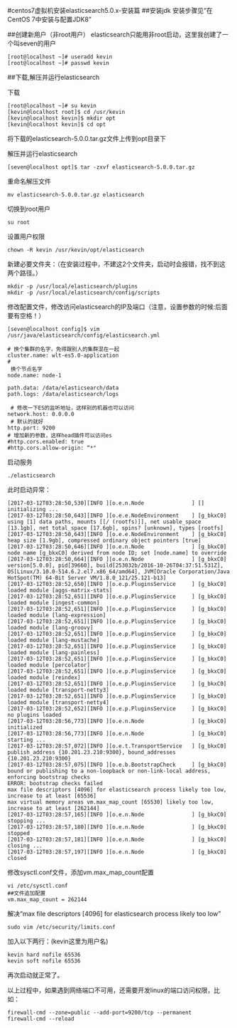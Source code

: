 #centos7虚拟机安装elasticsearch5.0.x-安装篇
##安装jdk
安装步骤见“在CentOS 7中安装与配置JDK8”

##创建新用户（非root用户）
elasticsearch只能用非root启动，这里我创建了一个叫seven的用户

	[root@localhost ~]# useradd kevin
	[root@localhost ~]# passwd kevin

##下载,解压并运行elasticsearch

下载

	[root@localhost ~]# su kevin
	[kevin@localhost root]$ cd /usr/kevin
	[kevin@localhost kevin]$ mkdir opt
	[kevin@localhost kevin]$ cd opt

将下载的elasticsearch-5.0.0.tar.gz文件上传到opt目录下

解压并运行elasticsearch

	[seven@localhost opt]$ tar -zxvf elasticsearch-5.0.0.tar.gz

重命名解压文件

	mv elasticsearch-5.0.0.tar.gz elasticsearch

切换到root用户

	su root

设置用户权限

	chown -R kevin /usr/kevin/opt/elasticsearch

新建必要文件夹：（在安装过程中，不建这2个文件夹，启动时会报错，找不到这两个路径。）

	mkdir -p /usr/local/elasticsearch/plugins
	mkdir -p /usr/local/elasticsearch/config/scripts

修改配置文件，修改访问elasticsearch的IP及端口（注意，设置参数的时候:后面要有空格！）

	[seven@localhost config]$ vim /usr/java/elasticsearch/config/elasticsearch.yml

	# 换个集群的名字，免得跟别人的集群混在一起
	cluster.name: wlt-es5.0-application   
	#
	 换个节点名字
	node.name: node-1
	     
	path.data: /data/elasticsearch/data
	path.logs: /data/elasticsearch/logs
	
	 # 修改一下ES的监听地址，这样别的机器也可以访问
	network.host: 0.0.0.0
	 # 默认的就好
	http.port: 9200
	# 增加新的参数，这样head插件可以访问es
	#http.cors.enabled: true
	#http.cors.allow-origin: “*"

启动服务

	./elasticsearch

此时启动异常：

	[2017-03-12T03:28:50,530][INFO ][o.e.n.Node               ] [] initializing ...
	[2017-03-12T03:28:50,643][INFO ][o.e.e.NodeEnvironment    ] [g_bkxC0] using [1] data paths, mounts [[/ (rootfs)]], net usable_space [13.1gb], net total_space [17.6gb], spins? [unknown], types [rootfs]
	[2017-03-12T03:28:50,643][INFO ][o.e.e.NodeEnvironment    ] [g_bkxC0] heap size [1.9gb], compressed ordinary object pointers [true]
	[2017-03-12T03:28:50,646][INFO ][o.e.n.Node               ] [g_bkxC0] node name [g_bkxC0] derived from node ID; set [node.name] to override
	[2017-03-12T03:28:50,664][INFO ][o.e.n.Node               ] [g_bkxC0] version[5.0.0], pid[39660], build[253032b/2016-10-26T04:37:51.531Z], OS[Linux/3.10.0-514.6.2.el7.x86_64/amd64], JVM[Oracle Corporation/Java HotSpot(TM) 64-Bit Server VM/1.8.0_121/25.121-b13]
	[2017-03-12T03:28:52,650][INFO ][o.e.p.PluginsService     ] [g_bkxC0] loaded module [aggs-matrix-stats]
	[2017-03-12T03:28:52,651][INFO ][o.e.p.PluginsService     ] [g_bkxC0] loaded module [ingest-common]
	[2017-03-12T03:28:52,651][INFO ][o.e.p.PluginsService     ] [g_bkxC0] loaded module [lang-expression]
	[2017-03-12T03:28:52,651][INFO ][o.e.p.PluginsService     ] [g_bkxC0] loaded module [lang-groovy]
	[2017-03-12T03:28:52,651][INFO ][o.e.p.PluginsService     ] [g_bkxC0] loaded module [lang-mustache]
	[2017-03-12T03:28:52,651][INFO ][o.e.p.PluginsService     ] [g_bkxC0] loaded module [lang-painless]
	[2017-03-12T03:28:52,651][INFO ][o.e.p.PluginsService     ] [g_bkxC0] loaded module [percolator]
	[2017-03-12T03:28:52,651][INFO ][o.e.p.PluginsService     ] [g_bkxC0] loaded module [reindex]
	[2017-03-12T03:28:52,651][INFO ][o.e.p.PluginsService     ] [g_bkxC0] loaded module [transport-netty3]
	[2017-03-12T03:28:52,651][INFO ][o.e.p.PluginsService     ] [g_bkxC0] loaded module [transport-netty4]
	[2017-03-12T03:28:52,652][INFO ][o.e.p.PluginsService     ] [g_bkxC0] no plugins loaded
	[2017-03-12T03:28:56,773][INFO ][o.e.n.Node               ] [g_bkxC0] initialized
	[2017-03-12T03:28:56,773][INFO ][o.e.n.Node               ] [g_bkxC0] starting ...
	[2017-03-12T03:28:57,072][INFO ][o.e.t.TransportService   ] [g_bkxC0] publish_address {10.201.23.210:9300}, bound_addresses {10.201.23.210:9300}
	[2017-03-12T03:28:57,075][INFO ][o.e.b.BootstrapCheck     ] [g_bkxC0] bound or publishing to a non-loopback or non-link-local address, enforcing bootstrap checks
	ERROR: bootstrap checks failed
	max file descriptors [4096] for elasticsearch process likely too low, increase to at least [65536]
	max virtual memory areas vm.max_map_count [65530] likely too low, increase to at least [262144]
	[2017-03-12T03:28:57,165][INFO ][o.e.n.Node               ] [g_bkxC0] stopping ...
	[2017-03-12T03:28:57,180][INFO ][o.e.n.Node               ] [g_bkxC0] stopped
	[2017-03-12T03:28:57,181][INFO ][o.e.n.Node               ] [g_bkxC0] closing ...
	[2017-03-12T03:28:57,197][INFO ][o.e.n.Node               ] [g_bkxC0] closed

修改sysctl.conf文件，添加vm.max_map_count配置

	vi /etc/sysctl.conf
	##文件追加配置
	vm.max_map_count = 262144

解决“max file descriptors [4096] for elasticsearch process likely too low”

	sudo vim /etc/security/limits.conf
加入以下两行：(kevin这里为用户名)

	kevin hard nofile 65536
	kevin soft nofile 65536

再次启动就正常了。

以上过程中，如果遇到网络端口不可用，还需要开发linux的端口访问权限，比如：

	firewall-cmd --zone=public --add-port=9200/tcp --permanent
	firewall-cmd --reload